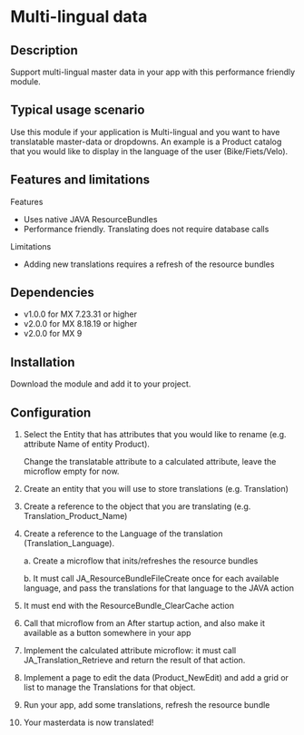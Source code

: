 # Multi-lingual data

## Description
Support multi-lingual master data in your app with this performance friendly module.

## Typical usage scenario
Use this module if your application is Multi-lingual and you want to have translatable master-data or dropdowns.
An example is a Product catalog that you would like to display in the language of the user (Bike/Fiets/Velo).

## Features and limitations
Features
- Uses native JAVA ResourceBundles
- Performance friendly. Translating does not require database calls

Limitations
- Adding new translations requires a refresh of the resource bundles

## Dependencies
- v1.0.0 for MX 7.23.31 or higher
- v2.0.0 for MX 8.18.19 or higher 
- v2.0.0 for MX 9

## Installation
Download the module and add it to your project.

## Configuration
1. Select the Entity that has attributes that you would like to rename (e.g. attribute Name of entity Product).

   Change the translatable attribute to a calculated attribute, leave the microflow empty for now.
2. Create an entity that you will use to store translations (e.g. Translation)
3. Create a reference to the object that you are translating (e.g. Translation_Product_Name)
4. Create a reference to the Language of the translation (Translation_Language).

   a. Create a microflow that inits/refreshes the resource bundles
   
   b. It must call JA_ResourceBundleFileCreate once for each available language, and pass the translations for that language to the JAVA action
   
5. It must end with the ResourceBundle_ClearCache action
6. Call that microflow from an After startup action, and also make it available as a button somewhere in your app
7. Implement the calculated attribute microflow: it must call JA_Translation_Retrieve and return the result of that action.
8. Implement a page to edit the data (Product_NewEdit) and add a grid or list to manage the Translations for that object.
9. Run your app, add some translations, refresh the resource bundle
10. Your masterdata is now translated!
